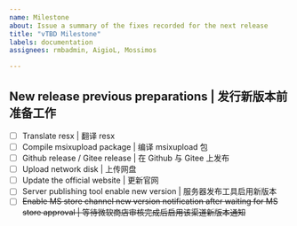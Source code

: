 ```yaml
---
name: Milestone
about: Issue a summary of the fixes recorded for the next release
title: "vTBD Milestone"
labels: documentation 
assignees: rmbadmin, AigioL, Mossimos

---
```


## New release previous preparations | 发行新版本前准备工作
- [ ] Translate resx | 翻译 resx
- [ ] Compile msixupload  package | 编译 msixupload 包
- [ ] Github release / Gitee release | 在 Github 与 Gitee 上发布
- [ ] Upload network disk | 上传网盘
- [ ] Update the official website | 更新官网
- [ ] Server publishing tool enable new version | 服务器发布工具启用新版本
- [ ] ~~Enable MS store channel new version notification after waiting for MS store approval | 等待微软商店审核完成后启用该渠道新版本通知~~

